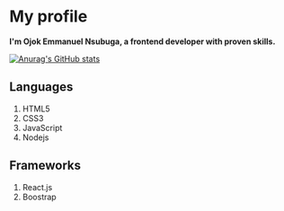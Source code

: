 # My profile

**I'm Ojok Emmanuel Nsubuga, a frontend developer with proven skills.**

[![Anurag's GitHub stats](https://github-readme-stats.vercel.app/api?username=ojokne&show_icons=true&theme=dark&count_private=true)](https://github.com/ojokne)


## Languages
1. HTML5
2. CSS3
3. JavaScript
4. Nodejs

## Frameworks
1. React.js
2. Boostrap


<!-- ## Projects

I have successfully completed a few front end projects for my clients.
1. [Bwap Constructions Company Limited](https://bwapconstructions.com)
>For this project, I used `react.js` from start and finish
 -->

<!-- - 👋 Hi, I’m @ojokne
- 👀 I’m interested in ...
- 🌱 I’m currently learning ...
- 💞️ I’m looking to collaborate on ...
- 📫 How to reach me ...
 -->
<!---
ojokne/ojokne is a ✨ special ✨ repository because its `README.md` (this file) appears on your GitHub profile.
You can click the Preview link to take a look at your changes.
--->
